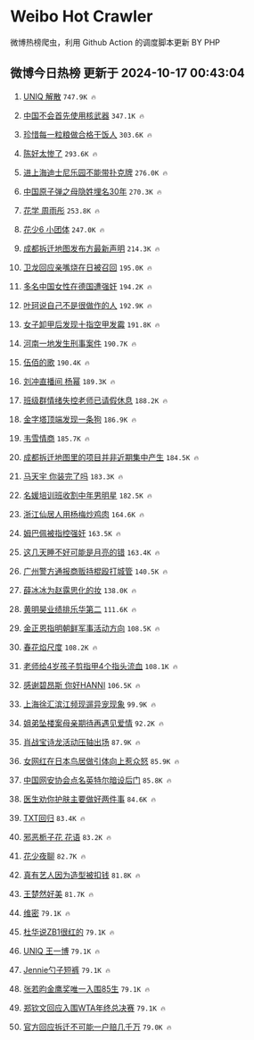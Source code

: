 # Weibo Hot Crawler 



微博热榜爬虫，利用 Github Action 的调度脚本更新 BY PHP 


## 微博今日热榜 更新于 2024-10-17 00:43:04 
1. [UNIQ 解散](https://s.weibo.com/weibo?q=UNIQ%20%E8%A7%A3%E6%95%A3&t=31&band_rank=1&Refer=top) `747.9K 🔥` 

1. [中国不会首先使用核武器](https://s.weibo.com/weibo?q=%23%E4%B8%AD%E5%9B%BD%E4%B8%8D%E4%BC%9A%E9%A6%96%E5%85%88%E4%BD%BF%E7%94%A8%E6%A0%B8%E6%AD%A6%E5%99%A8%23&t=31&band_rank=2&Refer=top) `347.1K 🔥` 

1. [珍惜每一粒粮做合格干饭人](https://s.weibo.com/weibo?q=%23%E7%8F%8D%E6%83%9C%E6%AF%8F%E4%B8%80%E7%B2%92%E7%B2%AE%E5%81%9A%E5%90%88%E6%A0%BC%E5%B9%B2%E9%A5%AD%E4%BA%BA%23&t=31&band_rank=3&Refer=top) `303.6K 🔥` 

1. [陈好太惨了](https://s.weibo.com/weibo?q=%E9%99%88%E5%A5%BD%E5%A4%AA%E6%83%A8%E4%BA%86&t=31&band_rank=4&Refer=top) `293.6K 🔥` 

1. [进上海迪士尼乐园不能带扑克牌](https://s.weibo.com/weibo?q=%23%E8%BF%9B%E4%B8%8A%E6%B5%B7%E8%BF%AA%E5%A3%AB%E5%B0%BC%E4%B9%90%E5%9B%AD%E4%B8%8D%E8%83%BD%E5%B8%A6%E6%89%91%E5%85%8B%E7%89%8C%23&t=31&band_rank=5&Refer=top) `276.0K 🔥` 

1. [中国原子弹之母隐姓埋名30年](https://s.weibo.com/weibo?q=%23%E4%B8%AD%E5%9B%BD%E5%8E%9F%E5%AD%90%E5%BC%B9%E4%B9%8B%E6%AF%8D%E9%9A%90%E5%A7%93%E5%9F%8B%E5%90%8D30%E5%B9%B4%23&t=31&band_rank=6&Refer=top) `270.3K 🔥` 

1. [花学 周雨彤](https://s.weibo.com/weibo?q=%E8%8A%B1%E5%AD%A6%20%E5%91%A8%E9%9B%A8%E5%BD%A4&t=31&band_rank=7&Refer=top) `253.8K 🔥` 

1. [花少6 小团体](https://s.weibo.com/weibo?q=%E8%8A%B1%E5%B0%916%20%E5%B0%8F%E5%9B%A2%E4%BD%93&t=31&band_rank=8&Refer=top) `247.0K 🔥` 

1. [成都拆迁地图发布方最新声明](https://s.weibo.com/weibo?q=%23%E6%88%90%E9%83%BD%E6%8B%86%E8%BF%81%E5%9C%B0%E5%9B%BE%E5%8F%91%E5%B8%83%E6%96%B9%E6%9C%80%E6%96%B0%E5%A3%B0%E6%98%8E%23&t=31&band_rank=9&Refer=top) `214.3K 🔥` 

1. [卫龙回应亲嘴烧在日被召回](https://s.weibo.com/weibo?q=%23%E5%8D%AB%E9%BE%99%E5%9B%9E%E5%BA%94%E4%BA%B2%E5%98%B4%E7%83%A7%E5%9C%A8%E6%97%A5%E8%A2%AB%E5%8F%AC%E5%9B%9E%23&t=31&band_rank=10&Refer=top) `195.0K 🔥` 

1. [多名中国女性在德国遭强奸](https://s.weibo.com/weibo?q=%23%E5%A4%9A%E5%90%8D%E4%B8%AD%E5%9B%BD%E5%A5%B3%E6%80%A7%E5%9C%A8%E5%BE%B7%E5%9B%BD%E9%81%AD%E5%BC%BA%E5%A5%B8%23&t=31&band_rank=11&Refer=top) `194.2K 🔥` 

1. [叶珂说自己不是很做作的人](https://s.weibo.com/weibo?q=%23%E5%8F%B6%E7%8F%82%E8%AF%B4%E8%87%AA%E5%B7%B1%E4%B8%8D%E6%98%AF%E5%BE%88%E5%81%9A%E4%BD%9C%E7%9A%84%E4%BA%BA%23&t=31&band_rank=12&Refer=top) `192.9K 🔥` 

1. [女子卸甲后发现十指空甲发霉](https://s.weibo.com/weibo?q=%23%E5%A5%B3%E5%AD%90%E5%8D%B8%E7%94%B2%E5%90%8E%E5%8F%91%E7%8E%B0%E5%8D%81%E6%8C%87%E7%A9%BA%E7%94%B2%E5%8F%91%E9%9C%89%23&t=31&band_rank=13&Refer=top) `191.8K 🔥` 

1. [河南一地发生刑事案件](https://s.weibo.com/weibo?q=%23%E6%B2%B3%E5%8D%97%E4%B8%80%E5%9C%B0%E5%8F%91%E7%94%9F%E5%88%91%E4%BA%8B%E6%A1%88%E4%BB%B6%23&t=31&band_rank=14&Refer=top) `190.7K 🔥` 

1. [伍佰的歌](https://s.weibo.com/weibo?q=%E4%BC%8D%E4%BD%B0%E7%9A%84%E6%AD%8C&t=31&band_rank=15&Refer=top) `190.4K 🔥` 

1. [刘冲直播间 杨幂](https://s.weibo.com/weibo?q=%E5%88%98%E5%86%B2%E7%9B%B4%E6%92%AD%E9%97%B4%20%E6%9D%A8%E5%B9%82&t=31&band_rank=16&Refer=top) `189.3K 🔥` 

1. [班级群情绪失控老师已请假休息](https://s.weibo.com/weibo?q=%23%E7%8F%AD%E7%BA%A7%E7%BE%A4%E6%83%85%E7%BB%AA%E5%A4%B1%E6%8E%A7%E8%80%81%E5%B8%88%E5%B7%B2%E8%AF%B7%E5%81%87%E4%BC%91%E6%81%AF%23&t=31&band_rank=17&Refer=top) `188.2K 🔥` 

1. [金字塔顶端发现一条狗](https://s.weibo.com/weibo?q=%23%E9%87%91%E5%AD%97%E5%A1%94%E9%A1%B6%E7%AB%AF%E5%8F%91%E7%8E%B0%E4%B8%80%E6%9D%A1%E7%8B%97%23&t=31&band_rank=18&Refer=top) `186.9K 🔥` 

1. [韦雪情商](https://s.weibo.com/weibo?q=%E9%9F%A6%E9%9B%AA%E6%83%85%E5%95%86&t=31&band_rank=19&Refer=top) `185.7K 🔥` 

1. [成都拆迁地图里的项目并非近期集中产生](https://s.weibo.com/weibo?q=%23%E6%88%90%E9%83%BD%E6%8B%86%E8%BF%81%E5%9C%B0%E5%9B%BE%E9%87%8C%E7%9A%84%E9%A1%B9%E7%9B%AE%E5%B9%B6%E9%9D%9E%E8%BF%91%E6%9C%9F%E9%9B%86%E4%B8%AD%E4%BA%A7%E7%94%9F%23&t=31&band_rank=20&Refer=top) `184.5K 🔥` 

1. [马天宇 你装完了吗](https://s.weibo.com/weibo?q=%E9%A9%AC%E5%A4%A9%E5%AE%87%20%E4%BD%A0%E8%A3%85%E5%AE%8C%E4%BA%86%E5%90%97&t=31&band_rank=21&Refer=top) `183.3K 🔥` 

1. [名媛培训班收割中年男明星](https://s.weibo.com/weibo?q=%23%E5%90%8D%E5%AA%9B%E5%9F%B9%E8%AE%AD%E7%8F%AD%E6%94%B6%E5%89%B2%E4%B8%AD%E5%B9%B4%E7%94%B7%E6%98%8E%E6%98%9F%23&t=31&band_rank=22&Refer=top) `182.5K 🔥` 

1. [浙江仙居人用杨梅炒鸡肉](https://s.weibo.com/weibo?q=%23%E6%B5%99%E6%B1%9F%E4%BB%99%E5%B1%85%E4%BA%BA%E7%94%A8%E6%9D%A8%E6%A2%85%E7%82%92%E9%B8%A1%E8%82%89%23&t=31&band_rank=23&Refer=top) `164.6K 🔥` 

1. [姆巴佩被指控强奸](https://s.weibo.com/weibo?q=%23%E5%A7%86%E5%B7%B4%E4%BD%A9%E8%A2%AB%E6%8C%87%E6%8E%A7%E5%BC%BA%E5%A5%B8%23&t=31&band_rank=24&Refer=top) `163.5K 🔥` 

1. [这几天睡不好可能是月亮的错](https://s.weibo.com/weibo?q=%23%E8%BF%99%E5%87%A0%E5%A4%A9%E7%9D%A1%E4%B8%8D%E5%A5%BD%E5%8F%AF%E8%83%BD%E6%98%AF%E6%9C%88%E4%BA%AE%E7%9A%84%E9%94%99%23&t=31&band_rank=25&Refer=top) `163.4K 🔥` 

1. [广州警方通报商贩持棍殴打城管](https://s.weibo.com/weibo?q=%23%E5%B9%BF%E5%B7%9E%E8%AD%A6%E6%96%B9%E9%80%9A%E6%8A%A5%E5%95%86%E8%B4%A9%E6%8C%81%E6%A3%8D%E6%AE%B4%E6%89%93%E5%9F%8E%E7%AE%A1%23&t=31&band_rank=26&Refer=top) `140.5K 🔥` 

1. [薛冰冰为赵露思化的妆](https://s.weibo.com/weibo?q=%23%E8%96%9B%E5%86%B0%E5%86%B0%E4%B8%BA%E8%B5%B5%E9%9C%B2%E6%80%9D%E5%8C%96%E7%9A%84%E5%A6%86%23&t=31&band_rank=27&Refer=top) `138.0K 🔥` 

1. [黄明昊业绩排乐华第二](https://s.weibo.com/weibo?q=%23%E9%BB%84%E6%98%8E%E6%98%8A%E4%B8%9A%E7%BB%A9%E6%8E%92%E4%B9%90%E5%8D%8E%E7%AC%AC%E4%BA%8C%23&t=31&band_rank=28&Refer=top) `111.6K 🔥` 

1. [金正恩指明朝鲜军事活动方向](https://s.weibo.com/weibo?q=%E9%87%91%E6%AD%A3%E6%81%A9%E6%8C%87%E6%98%8E%E6%9C%9D%E9%B2%9C%E5%86%9B%E4%BA%8B%E6%B4%BB%E5%8A%A8%E6%96%B9%E5%90%91&t=31&band_rank=29&Refer=top) `108.5K 🔥` 

1. [春花焰尺度](https://s.weibo.com/weibo?q=%23%E6%98%A5%E8%8A%B1%E7%84%B0%E5%B0%BA%E5%BA%A6%23&t=31&band_rank=30&Refer=top) `108.2K 🔥` 

1. [老师给4岁孩子剪指甲4个指头流血](https://s.weibo.com/weibo?q=%23%E8%80%81%E5%B8%88%E7%BB%994%E5%B2%81%E5%AD%A9%E5%AD%90%E5%89%AA%E6%8C%87%E7%94%B24%E4%B8%AA%E6%8C%87%E5%A4%B4%E6%B5%81%E8%A1%80%23&t=31&band_rank=31&Refer=top) `108.1K 🔥` 

1. [感谢碧昂斯 你好HANNI](https://s.weibo.com/weibo?q=%E6%84%9F%E8%B0%A2%E7%A2%A7%E6%98%82%E6%96%AF%20%E4%BD%A0%E5%A5%BDHANNI&t=31&band_rank=32&Refer=top) `106.5K 🔥` 

1. [上海徐汇滨江频现遛异宠现象](https://s.weibo.com/weibo?q=%23%E4%B8%8A%E6%B5%B7%E5%BE%90%E6%B1%87%E6%BB%A8%E6%B1%9F%E9%A2%91%E7%8E%B0%E9%81%9B%E5%BC%82%E5%AE%A0%E7%8E%B0%E8%B1%A1%23&t=31&band_rank=33&Refer=top) `99.9K 🔥` 

1. [姐弟坠楼案母亲期待再遇见爱情](https://s.weibo.com/weibo?q=%23%E5%A7%90%E5%BC%9F%E5%9D%A0%E6%A5%BC%E6%A1%88%E6%AF%8D%E4%BA%B2%E6%9C%9F%E5%BE%85%E5%86%8D%E9%81%87%E8%A7%81%E7%88%B1%E6%83%85%23&t=31&band_rank=34&Refer=top) `92.2K 🔥` 

1. [肖战宝诗龙活动压轴出场](https://s.weibo.com/weibo?q=%23%E8%82%96%E6%88%98%E5%AE%9D%E8%AF%97%E9%BE%99%E6%B4%BB%E5%8A%A8%E5%8E%8B%E8%BD%B4%E5%87%BA%E5%9C%BA%23&t=31&band_rank=35&Refer=top) `87.9K 🔥` 

1. [女网红在日本鸟居做引体向上惹众怒](https://s.weibo.com/weibo?q=%23%E5%A5%B3%E7%BD%91%E7%BA%A2%E5%9C%A8%E6%97%A5%E6%9C%AC%E9%B8%9F%E5%B1%85%E5%81%9A%E5%BC%95%E4%BD%93%E5%90%91%E4%B8%8A%E6%83%B9%E4%BC%97%E6%80%92%23&t=31&band_rank=36&Refer=top) `85.9K 🔥` 

1. [中国网安协会点名英特尔暗设后门](https://s.weibo.com/weibo?q=%23%E4%B8%AD%E5%9B%BD%E7%BD%91%E5%AE%89%E5%8D%8F%E4%BC%9A%E7%82%B9%E5%90%8D%E8%8B%B1%E7%89%B9%E5%B0%94%E6%9A%97%E8%AE%BE%E5%90%8E%E9%97%A8%23&t=31&band_rank=37&Refer=top) `85.8K 🔥` 

1. [医生劝你护肤主要做好两件事](https://s.weibo.com/weibo?q=%23%E5%8C%BB%E7%94%9F%E5%8A%9D%E4%BD%A0%E6%8A%A4%E8%82%A4%E4%B8%BB%E8%A6%81%E5%81%9A%E5%A5%BD%E4%B8%A4%E4%BB%B6%E4%BA%8B%23&t=31&band_rank=38&Refer=top) `84.6K 🔥` 

1. [TXT回归](https://s.weibo.com/weibo?q=TXT%E5%9B%9E%E5%BD%92&t=31&band_rank=39&Refer=top) `83.4K 🔥` 

1. [邪恶栀子花 花语](https://s.weibo.com/weibo?q=%E9%82%AA%E6%81%B6%E6%A0%80%E5%AD%90%E8%8A%B1%20%E8%8A%B1%E8%AF%AD&t=31&band_rank=40&Refer=top) `83.2K 🔥` 

1. [花少夜聊](https://s.weibo.com/weibo?q=%E8%8A%B1%E5%B0%91%E5%A4%9C%E8%81%8A&t=31&band_rank=41&Refer=top) `82.7K 🔥` 

1. [真有艺人因为造型被扣钱](https://s.weibo.com/weibo?q=%E7%9C%9F%E6%9C%89%E8%89%BA%E4%BA%BA%E5%9B%A0%E4%B8%BA%E9%80%A0%E5%9E%8B%E8%A2%AB%E6%89%A3%E9%92%B1&t=31&band_rank=42&Refer=top) `81.8K 🔥` 

1. [王楚然好美](https://s.weibo.com/weibo?q=%E7%8E%8B%E6%A5%9A%E7%84%B6%E5%A5%BD%E7%BE%8E&t=31&band_rank=43&Refer=top) `81.7K 🔥` 

1. [维密](https://s.weibo.com/weibo?q=%E7%BB%B4%E5%AF%86&t=31&band_rank=44&Refer=top) `79.1K 🔥` 

1. [杜华说ZB1很红的](https://s.weibo.com/weibo?q=%23%E6%9D%9C%E5%8D%8E%E8%AF%B4ZB1%E5%BE%88%E7%BA%A2%E7%9A%84%23&t=31&band_rank=45&Refer=top) `79.1K 🔥` 

1. [UNIQ 王一博](https://s.weibo.com/weibo?q=UNIQ%20%E7%8E%8B%E4%B8%80%E5%8D%9A&t=31&band_rank=46&Refer=top) `79.1K 🔥` 

1. [Jennie勺子短裤](https://s.weibo.com/weibo?q=%23Jennie%E5%8B%BA%E5%AD%90%E7%9F%AD%E8%A3%A4%23&t=31&band_rank=47&Refer=top) `79.1K 🔥` 

1. [张若昀金鹰奖唯一入围85生](https://s.weibo.com/weibo?q=%23%E5%BC%A0%E8%8B%A5%E6%98%80%E9%87%91%E9%B9%B0%E5%A5%96%E5%94%AF%E4%B8%80%E5%85%A5%E5%9B%B485%E7%94%9F%23&t=31&band_rank=48&Refer=top) `79.1K 🔥` 

1. [郑钦文回应入围WTA年终总决赛](https://s.weibo.com/weibo?q=%23%E9%83%91%E9%92%A6%E6%96%87%E5%9B%9E%E5%BA%94%E5%85%A5%E5%9B%B4WTA%E5%B9%B4%E7%BB%88%E6%80%BB%E5%86%B3%E8%B5%9B%23&t=31&band_rank=49&Refer=top) `79.1K 🔥` 

1. [官方回应拆迁不可能一户赔几千万](https://s.weibo.com/weibo?q=%23%E5%AE%98%E6%96%B9%E5%9B%9E%E5%BA%94%E6%8B%86%E8%BF%81%E4%B8%8D%E5%8F%AF%E8%83%BD%E4%B8%80%E6%88%B7%E8%B5%94%E5%87%A0%E5%8D%83%E4%B8%87%23&t=31&band_rank=50&Refer=top) `79.0K 🔥` 

